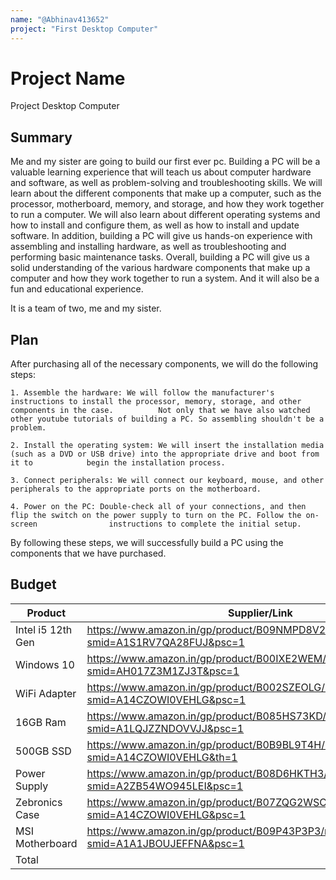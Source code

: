 ```yaml
---
name: "@Abhinav413652"
project: "First Desktop Computer"
---
```


# Project Name

Project Desktop Computer

## Summary

Me and my sister are going to build our first ever pc. Building a PC will be a valuable learning experience that will teach us about computer hardware and software, as well as problem-solving and troubleshooting skills. We will learn about the different components that make up a computer, such as the processor, motherboard, memory, and storage, and how they work together to run a computer. We will also learn about different operating systems and how to install and configure them, as well as how to install and update software. In addition, building a PC will give us hands-on experience with assembling and installing hardware, as well as troubleshooting and performing basic maintenance tasks. Overall, building a PC will give us a solid understanding of the various hardware components that make up a computer and how they work together to run a system. And it will also be a fun and educational experience.

It is a team of two, me and my sister.

## Plan

After purchasing all of the necessary components, we will do the following steps:

    1. Assemble the hardware: We will follow the manufacturer's instructions to install the processor, memory, storage, and other components in the case.          Not only that we have also watched other youtube tutorials of building a PC. So assembling shouldn't be a problem.

    2. Install the operating system: We will insert the installation media (such as a DVD or USB drive) into the appropriate drive and boot from it to            begin the installation process. 

    3. Connect peripherals: We will connect our keyboard, mouse, and other peripherals to the appropriate ports on the motherboard.

    4. Power on the PC: Double-check all of your connections, and then flip the switch on the power supply to turn on the PC. Follow the on-screen                instructions to complete the initial setup.

By following these steps, we will successfully build a PC using the components that we have purchased.

## Budget

| Product                     | Supplier/Link                                                                                                         |Cost     |
| --------------------------- | --------------------------------------------------------------------------------------------------------------------- | ------- |
| Intel i5 12th Gen           | https://www.amazon.in/gp/product/B09NMPD8V2/ref=ox_sc_act_title_5?smid=A1S1RV7QA28FUJ&psc=1                           | $218.62 |
| Windows 10                  | https://www.amazon.in/gp/product/B00IXE2WEM/ref=ox_sc_act_title_1?smid=AH017Z3M1ZJ3T&psc=1                            | $39.64  |
| WiFi Adapter                | https://www.amazon.in/gp/product/B002SZEOLG/ref=ox_sc_act_title_3?smid=A14CZOWI0VEHLG&psc=1                           | $9.03   |
| 16GB Ram                    | https://www.amazon.in/gp/product/B085HS73KD/ref=ox_sc_act_title_4?smid=A1LQJZZNDOVVJJ&psc=1                           | $46.41  |
| 500GB SSD                   | https://www.amazon.in/gp/product/B0B9BL9T4H/ref=ox_sc_act_title_6?smid=A14CZOWI0VEHLG&th=1                            | $32.54  |
| Power Supply                | https://www.amazon.in/gp/product/B08D6HKTH3/ref=ox_sc_act_title_7?smid=A2ZB54WO945LEI&psc=1                           | $26.27  |
| Zebronics Case              | https://www.amazon.in/gp/product/B07ZQG2WSC/ref=ox_sc_act_title_8?smid=A14CZOWI0VEHLG&psc=1                           | $36.15  |
| MSI Motherboard             | https://www.amazon.in/gp/product/B09P43P3P3/ref=ox_sc_act_title_1?smid=A1A1JBOUJEFFNA&psc=1                           | $92.21  |
| Total                       |                                                                                                                       | $500.86 |

